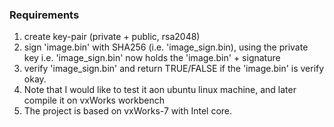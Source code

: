 ### Requirements

1. create key-pair (private + public, rsa2048)
2. sign 'image.bin' with SHA256 (i.e. 'image_sign.bin), using the private key
   i.e. 'image_sign.bin' now holds the 'image.bin' + signature
3. verify 'image_sign.bin' and return TRUE/FALSE if the 'image.bin' is verify okay.
4. Note that I would like to test it aon ubuntu linux machine, and later compile it on vxWorks workbench
5. The project is based on vxWorks-7 with Intel core.